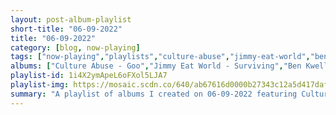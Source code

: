 ```yaml
---
layout: post-album-playlist
short-title: "06-09-2022"
title: "06-09-2022"
category: [blog, now-playing]
tags: ["now-playing","playlists","culture-abuse","jimmy-eat-world","ben-kweller,-israel-nash,-russel-taine-jr.,-daisy-o'connor,-raina-rose,-dan-dyer,-modern-love-child,-little-dan,-john-david-kent,-the-wind-and-the-wave","third-eye-blind","new-found-glory","islands","into-it.-over-it.","michigander","arcade-fire","chance-the-rapper","ra-ra-riot","coldplay","ben-kweller","the-romantics","new-found-glory","weezer","billy-talent","saves-the-day","franz-ferdinand","jimmy-eat-world","peach-pit","coldplay,-we-are-king,-jacob-collier","the-drifters","peach-pit","vampire-weekend,-danielle-haim","saves-the-day","islands","franz-ferdinand","new-found-glory","arcade-fire"]
albums: ["Culture Abuse - Goo","Jimmy Eat World - Surviving","Ben Kweller, Israel Nash, Russel Taine Jr., Daisy O'Connor, Raina Rose, Dan Dyer, Modern Love Child, Little Dan, John David Kent, The Wind and The Wave - Circuit Boredom","Third Eye Blind - Our Bande Apart","New Found Glory - Forever And Ever x Infinity","Islands - Islomania","Into It. Over It. - 52 Weeks","Michigander - Everything Will Be Ok Eventually","Arcade Fire - WE","Chance the Rapper - Coloring Book","Ra Ra Riot - Superbloom","Coldplay - Music Of The Spheres","Ben Kweller - Circuit Boredom","The Romantics - The Romantics","New Found Glory - Forever And Ever x Infinity","Weezer - Hurley","Billy Talent - Crisis Of Faith","Saves The Day - Saves The Day","Franz Ferdinand - Tonight: Franz Ferdinand","Jimmy Eat World - Integrity Blues","Peach Pit - From 2 to 3","Coldplay, We Are KING, Jacob Collier - Music Of The Spheres","The Drifters - We Gotta Sing! The Soul Years 1962-71","Peach Pit - From 2 to 3","Vampire Weekend, Danielle Haim - Father of the Bride","Saves The Day - Daybreak","Islands - Islomania","Franz Ferdinand - Tonight: Franz Ferdinand","New Found Glory - Forever And Ever x Infinity...And Beyond!!!","Arcade Fire - WE"]
playlist-id: 1i4X2ymApeL6oFXol5LJA7
playlist-img: https://mosaic.scdn.co/640/ab67616d0000b27343c12a5d417dafa3922238a7ab67616d0000b2738845918a82414e55fc01018dab67616d0000b27397a58d1392831b2bf7b72ec0ab67616d0000b273d3e0d23d5e54e2445fbcb39d
summary: "A playlist of albums I created on 06-09-2022 featuring Culture Abuse, Jimmy Eat World, Ben Kweller, Israel Nash, Russel Taine Jr., Daisy O'Connor, Raina Rose, Dan Dyer, Modern Love Child, Little Dan, John David Kent, The Wind and The Wave, Third Eye Blind, New Found Glory, Islands, Into It. Over It., Michigander, Arcade Fire, Chance the Rapper, Ra Ra Riot, Coldplay, Ben Kweller, The Romantics, New Found Glory, Weezer, Billy Talent, Saves The Day, Franz Ferdinand, Jimmy Eat World, Peach Pit, Coldplay, We Are KING, Jacob Collier, The Drifters, Peach Pit, Vampire Weekend, Danielle Haim, Saves The Day, Islands, Franz Ferdinand, New Found Glory, and Arcade Fire"
---
```

